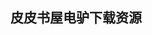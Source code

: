 ## 皮皮书屋电驴下载资源 

[Service-Oriented Architecture.chm]: (ed2k://|file|Service-Oriented%20Architecture.chm|15127344|2eb9c2c2c6e0059a85d3067a7a5f47df|h=jbl4agdvn6whepnzi6d55fbxkaysywjk|/)

[C# Design Patterns_ A Tutorial.pdf]: (ed2k://|file|C%23%20Design%20Patterns_%20A%20Tutorial.pdf|5584336|5ea68b0bf8c48ff250efef7c4d86335a|h=efq2dxolrjvshvbiufluuglrtacrgeeg|/)

[Raspberry Pi User Guide.pdf]: (ed2k://|file|Raspberry%20Pi%20User%20Guide.pdf|6222984|04606f0d00404422983929cc4086e2d9|h=7ehrmmgvw2oduc4undswa7rhqc6hb7fa|/)

[Wicked Cool Java.pdf]: (ed2k://|file|Wicked%20Cool%20Java.pdf|24694648|b83170c506c39665c62bb844f6646c6c|h=l6sgriqjltvzyee3sb2vvfhnbdaiynw2|/)

[失控【完整版】【英文】.pdf]: (ed2k://|file|%E5%A4%B1%E6%8E%A7%E3%80%90%E5%AE%8C%E6%95%B4%E7%89%88%E3%80%91%E3%80%90%E8%8B%B1%E6%96%87%E3%80%91.pdf|7664453|672e38462fd447f149cccc2fc5ab0bff|h=x6ermwhanulsqeyuiqt7w5bis44sg5vn|/)

[USB Embedded Hosts.pdf]: (ed2k://|file|USB%20Embedded%20Hosts.pdf|4577988|a280ca72642c552f5111477adf88f936|h=ognibrqvtv5rzvpw4qov4ludaot6ktwv|/)

[Spring in Action, 3rd Edition.pdf]: (ed2k://|file|Spring%20in%20Action%2C%203rd%20Edition.pdf|10521957|1c9d08484c08a1bdd98c46f1510a2fb0|h=jxk47lxrujlziz3pnixbqkwkfbizwcfh|/)

[PowerShell Deep Dives.pdf]: (ed2k://|file|PowerShell%20Deep%20Dives.pdf|15924944|b1292055836a3afca6b6e874d9b26e4f|h=fmnl7k7j52keye4hm7wqzgd34pqc522d|/)

[Teaching for Student Learning Becoming an Accomplished Teacher.pdf]: (ed2k://|file|Teaching%20for%20Student%20Learning%20Becoming%20an%20Accomplished%20Teacher.pdf|7794289|7e79effeaa02c7b29b6b3582cf42a8cf|h=jzmg2jh7zqbtmljwj3mxglibvihge22a|/)

[Hands-On Database.pdf]: (ed2k://|file|Hands-On%20Database.pdf|3903060|baa85b444eb925ee081bf2ae7dd9dcee|h=ixvmwcxwjaejahupketgtsq7xishkpz5|/)

[Lex & Yacc, 2nd Edition.pdf]: (ed2k://|file|Lex%20%26%20Yacc%2C%202nd%20Edition.pdf|11076966|17f52d0bcdde1b8e0bc17fcbe810478a|h=gpxsxkq6nke3xjsmuzokwrrwaz22k4hs|/)

[iOS 6 Programming Cookbook.pdf]: (ed2k://|file|iOS%206%20Programming%20Cookbook.pdf|38158775|ae60aeab5244a27fa1c79b9e44f8bd2b|h=q4txa2grvyc2mzlijumzqarraawbd5ui|/)

[C++程序调试实用手册 A.pdf]: (ed2k://|file|C%2B%2B%E7%A8%8B%E5%BA%8F%E8%B0%83%E8%AF%95%E5%AE%9E%E7%94%A8%E6%89%8B%E5%86%8C%20A.pdf|27365893|79513c2db975f9e1c6d2b09fc0a9f3e3|h=xbi6iclbr5pvi27n7hppyw4yeauzd4s4|/)

[Python 2.6 Graphics Cookbook.pdf]: (ed2k://|file|Python%202.6%20Graphics%20Cookbook.pdf|6217462|e57ba1f0bd191a3658d45b0cb36d737f|h=7daceuk7h35pmr72g4lvru6ylz452rmp|/)

[Introduction to Data Compression, Third Edition.pdf]: (ed2k://|file|Introduction%20to%20Data%20Compression%2C%20Third%20Edition.pdf|32846236|797318177423ce303643f56ba4eea855|h=5egfzpy7nq7oi2gp2x57yngo5w4lsed5|/)

[Working with Windows Small Business Server 2011 Essentials.pdf]: (ed2k://|file|Working%20with%20Windows%20Small%20Business%20Server%202011%20Essentials.pdf|29785962|fe62c6f5a5a6864f54f74f7c1d4b8ec3|h=lfqufewfei4im5q4attzu4pzmopa4oqo|/)

[Introducing Windows Server 2012.pdf]: (ed2k://|file|Introducing%20Windows%20Server%202012.pdf|18350026|134668c5a06bd7a8e359de09128c542e|h=u6xzftvexaqetx6s4rt4tbdy2vembccb|/)

[Training Guide_ Installing and Configuring Windows Server 2012 (Microsoft prePress).pdf]: (ed2k://|file|Training%20Guide_%20Installing%20and%20Configuring%20Windows%20Server%202012%20%28Microsoft%20prePress%29.pdf|8910633|d48a69e2a37f0b0e3b8557fe4e19e01a|h=hirn672cqioffto33tkriajhqemkfhhm|/)

[Exam Ref 70-410_ Installing and Configuring Windows Server 2012.pdf]: (ed2k://|file|Exam%20Ref%2070-410_%20Installing%20and%20Configuring%20Windows%20Server%202012.pdf|6370617|a40eb4dcbf1c130955f76a636b7e62ef|h=ugyiaai3q7akgge2uyqa4jio6p7btyye|/)

[Windows Server 2012 Unified Remote Access Planning and Deployment.pdf]: (ed2k://|file|Windows%20Server%202012%20Unified%20Remote%20Access%20Planning%20and%20Deployment.pdf|7748562|48a363166dfe495d0aa67a6cce786415|h=nutzat2myryirv3agtxdsn54miumtxps|/)

[Windows Server 2012 Pocket Consultant.pdf]: (ed2k://|file|Windows%20Server%202012%20Pocket%20Consultant.pdf|9013729|0b20b6ad9873c782b0f076d37ce72859|h=cpckjf3tt7rm54ergreyk3wlfcewmpyx|/)

[Windows Server 2012 Inside Out.pdf]: (ed2k://|file|Windows%20Server%202012%20Inside%20Out.pdf|34641578|e64ecd6fdaeee6455c38ba420d24a48d|h=rbz7nil6jsstbntg3fluzbnj5bygykef|/)

[Introducing Windows Server 2012, RTM Edition.pdf]: (ed2k://|file|Introducing%20Windows%20Server%202012%2C%20RTM%20Edition.pdf|18614372|5e18dc7d6a46d3b70ed1dafe51888d8d|h=vqxq5ixqww5ozbkjgaoaafvbqryvhiux|/)

[WCF揭秘.pdf]: (ed2k://|file|WCF%E6%8F%AD%E7%A7%98.pdf|48282806|f93cbf8c16a38fa0467c57046c8082a5|h=zugjn4cf3gadtjvftywqaasmv4ow2qmx|/)

[Pro WCF 4_ Practical Microsoft SOA Implementation.pdf]: (ed2k://|file|Pro%20WCF%204_%20Practical%20Microsoft%20SOA%20Implementation.pdf|10655653|abca462cabddcd800a8b59d332688799|h=virw7zjthqcvrq4aucbph2qvtxmyspnl|/)

[The Wireshark Field Guide (EPUB).pdf]: (ed2k://|file|The%20Wireshark%20Field%20Guide%20%28EPUB%29.pdf|3622789|166e15dcd637c723e96d3908d7c5a393|h=pfqpqa73hi4vvamkugrzgzlvtdof6kq4|/)

[WCF服务编程.pdf]: (ed2k://|file|WCF%E6%9C%8D%E5%8A%A1%E7%BC%96%E7%A8%8B.pdf|1356804|d63327e16a8a261d33d7a4832819bed9|h=edqgalodfsaunq3kfcvxmyd66bc45saf|/)

[RESTful .NET.pdf]: (ed2k://|file|RESTful%20.NET.pdf|9998332|82520f19502ea3f4191b930e0c5eac90|h=gw7zwliznrwppzmmxjzrnuez3nmquy2q|/)

[Laravel Application Development Blueprints.pdf]: (ed2k://|file|Laravel%20Application%20Development%20Blueprints.pdf|8251438|4ee58fb08db453a5b7f5c4cdaec401a5|h=hv3cn4junblqdpxvp54iajsdyvpa6ejz|/)

[MCTS_ Windows® Server 2008 70-640 Q&A.pdf]: (ed2k://|file|MCTS_%20Windows%C2%AE%20Server%202008%2070-640%20Q%26A.pdf|3639945|363ea6baee44f44b79a94185ab18c16d|h=iiuiqohalobnffcc3oadryezggi6zpum|/)

[Learning WCF.pdf]: (ed2k://|file|Learning%20WCF.pdf|9647856|d2dad64d43fe734fe548bd9318e4fd65|h=ccbuk45idvn4qeoua6mvrtq7wwit4we5|/)

[Learning Ext JS.pdf]: (ed2k://|file|Learning%20Ext%20JS.pdf|5236552|923f5a804e41e01d4c417923ad193f45|h=6t3tqusrvexwysshwwzeg4aaioeftd4f|/)

[把时间当朋友.pdf]: (ed2k://|file|%E6%8A%8A%E6%97%B6%E9%97%B4%E5%BD%93%E6%9C%8B%E5%8F%8B.pdf|4523566|56cbd1c0ecf20a7043775c32c6ad369e|h=pyknbr66vhcamcv2ap7oenoei2hz4r2n|/)

[Operating System Design_ The Xinu Approach, Linksys Version.pdf]: (ed2k://|file|Operating%20System%20Design_%20The%20Xinu%20Approach%2C%20Linksys%20Version.pdf|3128596|2f305a861722b0f85c07deb7156f70eb|h=vm3sbvcmnefs3xbks4iv4rrjitxoiw34|/)

[Learn Cocoa on the Mac.pdf]: (ed2k://|file|Learn%20Cocoa%20on%20the%20Mac.pdf|20617986|ef6e1b349efab9930513399f43bdba5f|h=xsup3kdorqzaco4y7jvlhz2mbnhi3fic|/)

[SEO_ Search Engine Optimization Bible, 2nd Edition.pdf]: (ed2k://|file|SEO_%20Search%20Engine%20Optimization%20Bible%2C%202nd%20Edition.pdf|19196745|6d11263967dc7d273c9613c746360bc7|h=2zxodslgf3nbhtd7zv4pmuuafihjjoem|/)

[Ruby on Rails For Dummies.pdf]: (ed2k://|file|Ruby%20on%20Rails%20For%20Dummies.pdf|10310280|2ce4d8bf9fe26734bf89c2c26fa1d6ac|h=q6k7m2or7arl7xhvth6ekclniwtlj3jg|/)

[Data Structures and Algorithms in Python.pdf]: (ed2k://|file|Data%20Structures%20and%20Algorithms%20in%20Python.pdf|6273873|69a53ab0f1e528220d01f960528ac97a|h=ez3t46vm77waal23gjt4emp7jai4o62w|/)

[Microsoft SQL Server 2008 Administrator’s Pocket Consultant, 2nd Edition.pdf]: (ed2k://|file|Microsoft%20SQL%20Server%202008%20Administrator%E2%80%99s%20Pocket%20Consultant%2C%202nd%20Edition.pdf|21330307|52a03b7d1d6e914089852f9e21e11166|h=txpdv57zvsimfglazhlem4amte5v4bk2|/)

[Windows XP Bible, Second Edition.pdf]: (ed2k://|file|Windows%20XP%20Bible%2C%20Second%20Edition.pdf|36665068|d41e50000160b2c042f40c3f118172ab|h=xyl5rea5yxpojrfnyxxdqbuw2fwa6lqj|/)

[The Art of Community (First Edition).pdf]: (ed2k://|file|The%20Art%20of%20Community%20%28First%20Edition%29.pdf|2272000|3abbf3076642bc5b3cd1a6f54a447fcb|h=oozliob3v6r5jhap47xekdsr73w5ybq7|/)

[Software Configuration Management Patterns.pdf]: (ed2k://|file|Software%20Configuration%20Management%20Patterns.pdf|3032064|9a75b77fd6805d6dfa9c04413eaf324b|h=beyq6eulyfxq77cpoxhrcsmiysdxtfzw|/)

[程序语言的奥妙：算法解读.pdf]: (ed2k://|file|%E7%A8%8B%E5%BA%8F%E8%AF%AD%E8%A8%80%E7%9A%84%E5%A5%A5%E5%A6%99%EF%BC%9A%E7%AE%97%E6%B3%95%E8%A7%A3%E8%AF%BB.pdf|40067480|17ad738598e396e91f3b3c61d2de8fda|h=2oose4ed4wlnmkvzdcaysivjp6u6drcy|/)

[Illustrated C# 2010.pdf]: (ed2k://|file|Illustrated%20C%23%202010.pdf|11232767|7af20e813be3768b16b7f42086490f4f|h=icwld7kqzsujm232bel4lzazzrrynl3t|/)

[Plone 3 Theming.pdf]: (ed2k://|file|Plone%203%20Theming.pdf|8242097|494ece772f2693a1f6c79aaacea4ac14|h=xrdfkxvbgd4thueeccya2sqjf7hnwp6x|/)

[Mobile Guide to BlackBerry.chm]: (ed2k://|file|Mobile%20Guide%20to%20BlackBerry.chm|8262588|2370815d8865d931565521f5c7bec443|h=2rrsb2rqkxwz2d6h4ovchvyk6ibymzoy|/)

[Professional Assembly Language.pdf]: (ed2k://|file|Professional%20Assembly%20Language.pdf|6933547|2456875f1bdb9d728eab90a7637e281d|h=lo3mw6l5aeyd34shpxa5ppke56umgitz|/)

[SQL Server 2005 Reporting Services in Action.pdf]: (ed2k://|file|SQL%20Server%202005%20Reporting%20Services%20in%20Action.pdf|24318784|2d57f6412675c42543730bf7cf7e56bc|h=ku6u5fwix6rgc4lm73o3l6x55j4ej5jf|/)

[Handbook of Reliability Engineering.pdf]: (ed2k://|file|Handbook%20of%20Reliability%20Engineering.pdf|12091246|51a3bebfbfc21eefdb91ce8e2ce77d56|h=henzbavag3m34fwg3w4qgtr3smaaicu5|/)

[System Center 2012 Configuration Manager Unleashed (2个压缩文件的第二个).pdf]: (ed2k://|file|System%20Center%202012%20Configuration%20Manager%20Unleashed%20%282%E4%B8%AA%E5%8E%8B%E7%BC%A9%E6%96%87%E4%BB%B6%E7%9A%84%E7%AC%AC%E4%BA%8C%E4%B8%AA%29.pdf|22735560|03199b28b8ca21a1bf5c29ccd3c4bffd|h=ily5flwt7hq6mtmbq5ynuj2tmpi5smdb|/)

[Building WordPress Themes from Scratch.pdf]: (ed2k://|file|Building%20WordPress%20Themes%20from%20Scratch.pdf|9664727|3fd99b1002b85bcdabba8f72bc3ff7af|h=freuo2wd65lwv5ab437r4j4ihjbwgqse|/)

[Windows 7 Power Users Guide.pdf]: (ed2k://|file|Windows%207%20Power%20Users%20Guide.pdf|24452843|2b5969c2bec7a2e10867ca5acaaa80e1|h=c5dspazkwbkveqlrdcv62oxtofskhf7a|/)

[iPad Made Simple.pdf]: (ed2k://|file|iPad%20Made%20Simple.pdf|45901484|ec2930b284c2085f276ad77684c5f078|h=kn7ccunzufgvz2izchv2w3myd5ud4e4f|/)

[Understanding and Using C Pointers.pdf]: (ed2k://|file|Understanding%20and%20Using%20C%20Pointers.pdf|7700942|551ac4b2b6deaed091bdb05208268fff|h=yjxd3m7cohyjw5zt3efyrk65jjisbpr7|/)

[Programming with Quartz, 2D and PDF Graphics in Mac OS X.pdf]: (ed2k://|file|Programming%20with%20Quartz%2C%202D%20and%20PDF%20Graphics%20in%20Mac%20OS%20X.pdf|6464310|f246540d0ea1064cf17c689685b1ec29|h=rnnqurai6vetspk5uj6m6lavyhrapld5|/)

[Version Control with Git, 2nd Edition.pdf]: (ed2k://|file|Version%20Control%20with%20Git%2C%202nd%20Edition.pdf|12439178|18800f9cf08b00887d5c9cff29a2daaa|h=wpzcidquefr6fm7w5t3wjwe2i7vl6qzm|/)

[柔性字符串匹配.pdf]: (ed2k://|file|%E6%9F%94%E6%80%A7%E5%AD%97%E7%AC%A6%E4%B8%B2%E5%8C%B9%E9%85%8D.pdf|49287739|c48e6317d5d22fe4ac75760294419c93|h=xbnzyxjv4iypgjynylkovutvwmkrxlgn|/)

[The Humane Interface_ New Directions for Designing Interactive Systems.pdf]: (ed2k://|file|The%20Humane%20Interface_%20New%20Directions%20for%20Designing%20Interactive%20Systems.pdf|4414739|75f8c347f1dc13821061d3a9dba4c3ad|h=6lzlk5gnmirbgzjhu7oiigkin6z3pyri|/)

[100 SOA Questions_ Asked and Answered.pdf]: (ed2k://|file|100%20SOA%20Questions_%20Asked%20and%20Answered.pdf|3405717|b0a6b6cb9e64a934688da7fa2a4e6119|h=fyfit3ybhpo2kwbc5gm5rtrjxa3aff5d|/)

[ASP.NET v.2.0—The Beta Version.chm]: (ed2k://|file|ASP.NET%20v.2.0%E2%80%94The%20Beta%20Version.chm|9890542|d03106c27ce171c13fff22e56409496f|h=keaaxhfh3zis4zbpjdwq5lj5of7ce5lj|/)

[Multiobjective Genetic Algorithms for Clustering_ Applications in Data Mining and Bioinformatics.pdf]: (ed2k://|file|Multiobjective%20Genetic%20Algorithms%20for%20Clustering_%20Applications%20in%20Data%20Mining%20and%20Bioinformatics.pdf|5969899|5787e020c679adf0ec629aa88b5c44f9|h=f7adaikqgcx7ld63mz7rlbx2s6kihdww|/)

[Unlicensed Mobile Access Technology_ Protocols, Architectures, Security, Standards and Applications.pdf]: (ed2k://|file|Unlicensed%20Mobile%20Access%20Technology_%20Protocols%2C%20Architectures%2C%20Security%2C%20Standards%20and%20Applications.pdf|10217186|c25018d50ff893137bcb6765f7c41eef|h=2m3zp7zxdj3fq7dirlgmat4jxiynayuw|/)

[JSP编程及案例分析.pdf]: (ed2k://|file|JSP%E7%BC%96%E7%A8%8B%E5%8F%8A%E6%A1%88%E4%BE%8B%E5%88%86%E6%9E%90.pdf|15055979|ef218650d23fc5d3df451ae62ad3b8a3|h=inzbe223zsiqar33aq3e6axux7bpeemq|/)

[iPhone Application Development For Dummies.pdf]: (ed2k://|file|iPhone%20Application%20Development%20For%20Dummies.pdf|5902877|4c7231d365f6dbc9a384c6f92fe76383|h=fmejdc2k6a6hv7xlsx52fgkgss5h44uy|/)

[Comparing and Merging Files with GNU diff and patch.pdf]: (ed2k://|file|Comparing%20and%20Merging%20Files%20with%20GNU%20diff%20and%20patch.pdf|392104|2b89620901043292b5f7b0cdaebcebc4|h=74fh6hrooboqmnphy5fyw745evgva3qp|/)

[Neural Networks_ A Comprehensive Foundation (2nd Edition).pdf]: (ed2k://|file|Neural%20Networks_%20A%20Comprehensive%20Foundation%20%282nd%20Edition%29.pdf|42384529|87f745d2524acf2155e0fcbd94c6b5b2|h=nlgu2jpp4tr6ngeztxyeatvaqffll3qk|/)

[Adobe Photoshop CS5 on Demand.pdf]: (ed2k://|file|Adobe%20Photoshop%20CS5%20on%20Demand.pdf|15794453|f94d15ad68801803afad025778ece0d5|h=jwlbhrp4tb3t2uczxqndrera7gwuw2gp|/)

[HTML5.Data.and.Services.Cookbook.pdf]: (ed2k://|file|HTML5.Data.and.Services.Cookbook.pdf|3168190|890f47f0e02c7be3831d86f29a6c279d|h=kof3ji7zsvcqnc7pkqy4vodrkck52y7e|/)

[Computer Graphics Version2.pdf]: (ed2k://|file|Computer%20Graphics%20Version2.pdf|21138955|d485a4c0f759671ecaddd80b23e4fa61|h=pxthcbgkdhpj3355tu3bqkzalayvm3q5|/)

[Windows 7 Desktop Support and Administration_ Real World Skills for MCITP Certification and Beyond (Exams 70-685 and 70-686).pdf]: (ed2k://|file|Windows%207%20Desktop%20Support%20and%20Administration_%20Real%20World%20Skills%20for%20MCITP%20Certification%20and%20Beyond%20%28Exams%2070-685%20and%2070-686%29.pdf|17088279|4a707822ef0b425f9bc30521431a52da|h=7fbxpszcqixk7yrozvn3cihkzcovfsux|/)

[Coverage Control in Sensor Networks.pdf]: (ed2k://|file|Coverage%20Control%20in%20Sensor%20Networks.pdf|6136904|7b834d10e826c6551a58a810994072ca|h=kapxxdmcmuiwmzbw3uplbzzlk55ikfym|/)

[Adobe Indesign CS4 Bible.pdf]: (ed2k://|file|Adobe%20Indesign%20CS4%20Bible.pdf|37643096|ce54d1909d99b8e5dde7ae7c6ec5e65e|h=73t3jkib6edrjouzmup6x4q6nr3am3xv|/)

[Professional Microsoft PowerPivot for Excel and SharePoint.pdf]: (ed2k://|file|Professional%20Microsoft%20PowerPivot%20for%20Excel%20and%20SharePoint.pdf|27800672|ceaaf5129057c77489abc1b0f9a0ac52|h=dmrn6avzymmogl7wvbt65lnakjt6yzba|/)

[Real Word Adobe InDesign CS6.pdf]: (ed2k://|file|Real%20Word%20Adobe%20InDesign%20CS6.pdf|42467541|a454dcf3bc5b9f2fd2daa22718478bc6|h=rqiszdkexkp5isii5tsbrg6ccerukawm|/)

[Adobe InDesign CS5 Bible.pdf]: (ed2k://|file|Adobe%20InDesign%20CS5%20Bible.pdf|14528933|b9587075823573886f62efd15914f78f|h=t52w4ujaygrjkiwgy2q7dzt4p5gce2r6|/)

[Real World OCaml.pdf]: (ed2k://|file|Real%20World%20OCaml.pdf|9437865|0de742003bfa68a25c1ee9586ba2ae71|h=iclipk23r7xuqqtpq5pttxvh3cl3jiu3|/)

[Windows Server 2012_ Up and Running.pdf]: (ed2k://|file|Windows%20Server%202012_%20Up%20and%20Running.pdf|15635248|42002e640b43d206aa1a8ba425727c35|h=o664z4ejm5uvrlx2akkpb66vcis6bg6t|/)

[MediaWiki Administrators’ Tutorial Guide_ Install, manage, and customize your MediaWiki installation.pdf]: (ed2k://|file|MediaWiki%20Administrators%E2%80%99%20Tutorial%20Guide_%20Install%2C%20manage%2C%20and%20customize%20your%20MediaWiki%20installation.pdf|12083762|9a64c6478e5b5b69d3389fbe49ed65fd|h=k7j4xruhyok2ky4qette6dqxrr4causs|/)

[Programming Language Foundations.pdf]: (ed2k://|file|Programming%20Language%20Foundations.pdf|17820129|f9e930bf582763d8d58f335acf0a2509|h=3a5btlslhesxt536qowphyg2wqbntt4d|/)

[Digital Painting Fundamentals with Corel Painter 11 (First Edition).pdf]: (ed2k://|file|Digital%20Painting%20Fundamentals%20with%20Corel%20Painter%2011%20%28First%20Edition%29.pdf|17798803|edca77ebde953a44ef4d822a262c7732|h=yqscmy4ilrlmh24jhnju5e6pu2hewygo|/)

